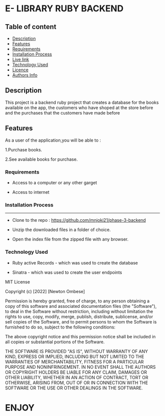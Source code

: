 # E- LIBRARY RUBY BACKEND

## Table of content

- [Description](#description)
- [Features](#features)
- [Requirements](#requirements)
- [Installation Process](#installation-Process)
- [Live link](#Live-Link)
- [Technology Used](#technology-Used)
- [Licence](#licence)
- [Authors Info](#Authors-info)

## Description

 <p>This project is a backend ruby project that creates a database for the books available on the app, the customers who have shoped at the store before and the purchases that the customers have made before </p>

## Features

As a user of the application,you will be able to :

1.Purchase books.

2.See available books for purchase.

 ###  Requirements

 * Access to  a computer or any other garget

 * Access to internet

### Installation Process

 ****  
* Clone to the repo : https://github.com/mnjoki21/phase-3-backend

* Unzip the downloaded files in a folder of choice.

* Open the index file from the zipped file with any browser.

### Technology  Used
* Ruby active Records - which was used to create the database

* Sinatra - which was used to create the user endpoints 

MIT License

Copyright (c) [2022] [Newton Ombese]

Permission is hereby granted, free of charge, to any person obtaining a copy
of this software and associated documentation files (the "Software"), to deal
in the Software without restriction, including without limitation the rights
to use, copy, modify, merge, publish, distribute, sublicense, and/or sell
copies of the Software, and to permit persons to whom the Software is
furnished to do so, subject to the following conditions:

The above copyright notice and this permission notice shall be included in all
copies or substantial portions of the Software.

THE SOFTWARE IS PROVIDED "AS IS", WITHOUT WARRANTY OF ANY KIND, EXPRESS OR
IMPLIED, INCLUDING BUT NOT LIMITED TO THE WARRANTIES OF MERCHANTABILITY,
FITNESS FOR A PARTICULAR PURPOSE AND NONINFRINGEMENT. IN NO EVENT SHALL THE
AUTHORS OR COPYRIGHT HOLDERS BE LIABLE FOR ANY CLAIM, DAMAGES OR OTHER
LIABILITY, WHETHER IN AN ACTION OF CONTRACT, TORT OR OTHERWISE, ARISING FROM,
OUT OF OR IN CONNECTION WITH THE SOFTWARE OR THE USE OR OTHER DEALINGS IN THE
SOFTWARE.



# ENJOY
